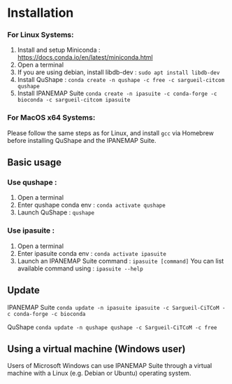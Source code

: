 # Installation
### For Linux Systems:
1. Install and setup Miniconda : https://docs.conda.io/en/latest/miniconda.html
2. Open a terminal
1. If you are using debian, install libdb-dev : `sudo apt install libdb-dev`
4. Install QuShape : `conda create -n qushape -c free -c sargueil-citcom qushape`
5. Install IPANEMAP Suite `conda create -n ipasuite -c conda-forge -c bioconda -c
   sargueil-citcom ipasuite`

### For MacOS x64 Systems:
Please follow the same steps as for Linux, and install `gcc` via Homebrew before installing QuShape and the IPANEMAP Suite.

## Basic usage

### Use qushape :
1. Open a terminal
2. Enter qushape conda env : `conda activate qushape`
3. Launch QuShape : `qushape`

### Use ipasuite :
1. Open a terminal
2. Enter ipasuite conda env : `conda activate ipasuite`
3. Launch an IPANEMAP Suite command : `ipasuite [command]`
You can list available command using : `ipasuite --help`

## Update

IPANEMAP Suite `conda update -n ipasuite ipasuite -c Sargueil-CiTCoM -c conda-forge -c bioconda `

QuShape `conda update -n qushape qushape -c Sargueil-CiTCoM -c free`

## Using a virtual machine (Windows user)

Users of Microsoft Windows can use IPANEMAP Suite through a virtual machine with a Linux (e.g. Debian or Ubuntu) operating system.

